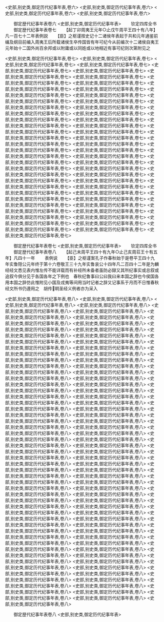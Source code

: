 <!-- { "loadSidebar": true } -->
<史部,别史类,御定历代纪事年表,卷六>
<史部,别史类,御定历代纪事年表,卷六>
<史部,别史类,御定历代纪事年表,卷六>
<史部,别史类,御定历代纪事年表,卷六>















　　御定歴代纪事年表卷六
<史部,别史类,御定历代纪事年表>
　　钦定四库全书
　　御定歴代纪事年表卷七
　　【起丁卯周夷王元年○止戊午周平王四十有八年】凡一百七十二年表例説
　　【臣】之枢谨按史记十二诸侯年表起于共和元年通鉴前编及纲目前编入周夷王后所载诸侯生卒传国皆有年可纪今从前编次十二诸侯自夷王元年始十二国外尚百余邦或以附庸或以同姓或以地相近有事可纪则次第附见之







<史部,别史类,御定历代纪事年表,卷七>
<史部,别史类,御定历代纪事年表,卷七>
<史部,别史类,御定历代纪事年表,卷七>
<史部,别史类,御定历代纪事年表,卷七>
<史部,别史类,御定历代纪事年表,卷七>
<史部,别史类,御定历代纪事年表,卷七>
<史部,别史类,御定历代纪事年表,卷七>
<史部,别史类,御定历代纪事年表,卷七>
<史部,别史类,御定历代纪事年表,卷七>
<史部,别史类,御定历代纪事年表,卷七>
<史部,别史类,御定历代纪事年表,卷七>
<史部,别史类,御定历代纪事年表,卷七>
<史部,别史类,御定历代纪事年表,卷七>
<史部,别史类,御定历代纪事年表,卷七>
<史部,别史类,御定历代纪事年表,卷七>
<史部,别史类,御定历代纪事年表,卷七>
<史部,别史类,御定历代纪事年表,卷七>
<史部,别史类,御定历代纪事年表,卷七>
<史部,别史类,御定历代纪事年表,卷七>
<史部,别史类,御定历代纪事年表,卷七>
<史部,别史类,御定历代纪事年表,卷七>
<史部,别史类,御定历代纪事年表,卷七>
<史部,别史类,御定历代纪事年表,卷七>
<史部,别史类,御定历代纪事年表,卷七>
<史部,别史类,御定历代纪事年表,卷七>
<史部,别史类,御定历代纪事年表,卷七>
<史部,别史类,御定历代纪事年表,卷七>
<史部,别史类,御定历代纪事年表,卷七>
<史部,别史类,御定历代纪事年表,卷七>
<史部,别史类,御定历代纪事年表,卷七>
<史部,别史类,御定历代纪事年表,卷七>
<史部,别史类,御定历代纪事年表,卷七>
<史部,别史类,御定历代纪事年表,卷七>
<史部,别史类,御定历代纪事年表,卷七>
<史部,别史类,御定历代纪事年表,卷七>
<史部,别史类,御定历代纪事年表,卷七>
<史部,别史类,御定历代纪事年表,卷七>
<史部,别史类,御定历代纪事年表,卷七>
<史部,别史类,御定历代纪事年表,卷七>
<史部,别史类,御定历代纪事年表,卷七>
<史部,别史类,御定历代纪事年表,卷七>
<史部,别史类,御定历代纪事年表,卷七>
<史部,别史类,御定历代纪事年表,卷七>
<史部,别史类,御定历代纪事年表,卷七>
<史部,别史类,御定历代纪事年表,卷七>
<史部,别史类,御定历代纪事年表,卷七>
<史部,别史类,御定历代纪事年表,卷七>
<史部,别史类,御定历代纪事年表,卷七>
<史部,别史类,御定历代纪事年表,卷七>
<史部,别史类,御定历代纪事年表,卷七>
<史部,别史类,御定历代纪事年表,卷七>
<史部,别史类,御定历代纪事年表,卷七>
<史部,别史类,御定历代纪事年表,卷七>
<史部,别史类,御定历代纪事年表,卷七>
<史部,别史类,御定历代纪事年表,卷七>
<史部,别史类,御定历代纪事年表,卷七>
<史部,别史类,御定历代纪事年表,卷七>
<史部,别史类,御定历代纪事年表,卷七>
<史部,别史类,御定历代纪事年表,卷七>















　　御定歴代纪事年表卷七
<史部,别史类,御定历代纪事年表>
　　钦定四库全书
　　御定歴代纪事年表卷八
　　【起己未周平王四十有九年○止己亥周荘王十有五年】凡四十一年
　　表例说
　　【臣】之枢谨案孔子作春秋始于是卷平王四十九年实鲁隠公元年终于第十六卷敬王三十九年实鲁哀公十四年凡二百四十二年是为麟经经文悉见表内惟左传不能详载而有补经所未备者虽防必録又其所纪事实或总叙或追叙今俱分见于各国各年之下例也　春秋纪鲁事曰公曰我曰来本国之辞也今侯国各用本国之辞仿此惟附见小国及戎夷等间用当时记者之辞又记事系于月而不日惟春秋经文所书仍遵用之　胡传眀圣经义例者亦为采入

<史部,别史类,御定历代纪事年表,卷八>
<史部,别史类,御定历代纪事年表,卷八>
<史部,别史类,御定历代纪事年表,卷八>
<史部,别史类,御定历代纪事年表,卷八>
<史部,别史类,御定历代纪事年表,卷八>
<史部,别史类,御定历代纪事年表,卷八>
<史部,别史类,御定历代纪事年表,卷八>
<史部,别史类,御定历代纪事年表,卷八>
<史部,别史类,御定历代纪事年表,卷八>
<史部,别史类,御定历代纪事年表,卷八>
<史部,别史类,御定历代纪事年表,卷八>
<史部,别史类,御定历代纪事年表,卷八>
<史部,别史类,御定历代纪事年表,卷八>
<史部,别史类,御定历代纪事年表,卷八>
<史部,别史类,御定历代纪事年表,卷八>
<史部,别史类,御定历代纪事年表,卷八>
<史部,别史类,御定历代纪事年表,卷八>
<史部,别史类,御定历代纪事年表,卷八>
<史部,别史类,御定历代纪事年表,卷八>
<史部,别史类,御定历代纪事年表,卷八>
<史部,别史类,御定历代纪事年表,卷八>
<史部,别史类,御定历代纪事年表,卷八>
<史部,别史类,御定历代纪事年表,卷八>
<史部,别史类,御定历代纪事年表,卷八>
<史部,别史类,御定历代纪事年表,卷八>
<史部,别史类,御定历代纪事年表,卷八>
<史部,别史类,御定历代纪事年表,卷八>
<史部,别史类,御定历代纪事年表,卷八>
<史部,别史类,御定历代纪事年表,卷八>
<史部,别史类,御定历代纪事年表,卷八>
<史部,别史类,御定历代纪事年表,卷八>
<史部,别史类,御定历代纪事年表,卷八>
<史部,别史类,御定历代纪事年表,卷八>
<史部,别史类,御定历代纪事年表,卷八>
<史部,别史类,御定历代纪事年表,卷八>
<史部,别史类,御定历代纪事年表,卷八>
<史部,别史类,御定历代纪事年表,卷八>
<史部,别史类,御定历代纪事年表,卷八>
<史部,别史类,御定历代纪事年表,卷八>
<史部,别史类,御定历代纪事年表,卷八>
<史部,别史类,御定历代纪事年表,卷八>
<史部,别史类,御定历代纪事年表,卷八>
<史部,别史类,御定历代纪事年表,卷八>
<史部,别史类,御定历代纪事年表,卷八>
<史部,别史类,御定历代纪事年表,卷八>
<史部,别史类,御定历代纪事年表,卷八>
<史部,别史类,御定历代纪事年表,卷八>
<史部,别史类,御定历代纪事年表,卷八>
<史部,别史类,御定历代纪事年表,卷八>
<史部,别史类,御定历代纪事年表,卷八>
<史部,别史类,御定历代纪事年表,卷八>
<史部,别史类,御定历代纪事年表,卷八>
<史部,别史类,御定历代纪事年表,卷八>
<史部,别史类,御定历代纪事年表,卷八>
<史部,别史类,御定历代纪事年表,卷八>
<史部,别史类,御定历代纪事年表,卷八>
<史部,别史类,御定历代纪事年表,卷八>
<史部,别史类,御定历代纪事年表,卷八>
<史部,别史类,御定历代纪事年表,卷八>
<史部,别史类,御定历代纪事年表,卷八>
<史部,别史类,御定历代纪事年表,卷八>
<史部,别史类,御定历代纪事年表,卷八>
<史部,别史类,御定历代纪事年表,卷八>
<史部,别史类,御定历代纪事年表,卷八>
<史部,别史类,御定历代纪事年表,卷八>
<史部,别史类,御定历代纪事年表,卷八>
<史部,别史类,御定历代纪事年表,卷八>
<史部,别史类,御定历代纪事年表,卷八>
<史部,别史类,御定历代纪事年表,卷八>
<史部,别史类,御定历代纪事年表,卷八>
<史部,别史类,御定历代纪事年表,卷八>
<史部,别史类,御定历代纪事年表,卷八>
<史部,别史类,御定历代纪事年表,卷八>
<史部,别史类,御定历代纪事年表,卷八>
<史部,别史类,御定历代纪事年表,卷八>
<史部,别史类,御定历代纪事年表,卷八>
<史部,别史类,御定历代纪事年表,卷八>
<史部,别史类,御定历代纪事年表,卷八>
<史部,别史类,御定历代纪事年表,卷八>
<史部,别史类,御定历代纪事年表,卷八>
<史部,别史类,御定历代纪事年表,卷八>
<史部,别史类,御定历代纪事年表,卷八>
<史部,别史类,御定历代纪事年表,卷八>
<史部,别史类,御定历代纪事年表,卷八>
<史部,别史类,御定历代纪事年表,卷八>
<史部,别史类,御定历代纪事年表,卷八>
<史部,别史类,御定历代纪事年表,卷八>
<史部,别史类,御定历代纪事年表,卷八>
<史部,别史类,御定历代纪事年表,卷八>
<史部,别史类,御定历代纪事年表,卷八>
<史部,别史类,御定历代纪事年表,卷八>
<史部,别史类,御定历代纪事年表,卷八>
<史部,别史类,御定历代纪事年表,卷八>
<史部,别史类,御定历代纪事年表,卷八>
<史部,别史类,御定历代纪事年表,卷八>
<史部,别史类,御定历代纪事年表,卷八>
<史部,别史类,御定历代纪事年表,卷八>
<史部,别史类,御定历代纪事年表,卷八>
<史部,别史类,御定历代纪事年表,卷八>
<史部,别史类,御定历代纪事年表,卷八>
<史部,别史类,御定历代纪事年表,卷八>















　　御定歴代纪事年表卷八
<史部,别史类,御定历代纪事年表>

